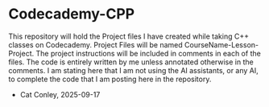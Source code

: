 # Codecademy-CPP

This repository will hold the Project files I have created while taking C++ classes on Codecademy.
Project Files will be named CourseName-Lesson-Project. 
The project instructions will be included in comments in each of the files.
The code is entirely written by me unless annotated otherwise in the comments.
I am stating here that I am not using the AI assistants, or any AI, to complete the code that I am posting here in the repository.
- Cat Conley, 2025-09-17
